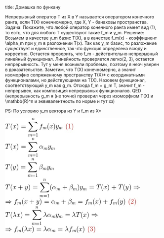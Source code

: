 title: Домашка по функану

Непрерывный оператор T из X в Y называется оператором конечного ранга, если T(X) конечномерно, где X, Y - банаховы пространства.
Задача:
Покажите, что любой оператор конечного ранга имеет вид (1), то есть, что для любого T существуют такие f_m и y_m.
Решение:
Возьмем в качестве y_m базис T(X), а в качестве f_m(x) - коэффициент \alpha_m при y_m в разложении T(x). Так как y_m базис, то разложение существует и единственное, так что функция определена всюду и корректно. Остается проверить, что f_m - действительно непрерывный линейный функционал. Линейность проверяется легко(2, 3), остается непрерывность. Тут у меня возникли проблемы, поэтому я неоч уверен в доказательстве. Заметим, что T(X) конечномерно, а значит изоморфно сопряженному пространству T(X)* с координатными функционалами, но действующими на T(X). Назовем функционал, соответствующий y_m как g_m. Отсюда f_m = g_m T, значит f_m - непрерывен, как композиция непрерывных функционалов. QED
(непрерывность g_m я (не точно) проверил через изоморфизм T(X) и \mathbb{R}^n и эквивалентность по норме и тут хз)

PS: По условию y_m вектора из Y и f_m из X*

![](/blog/static/img/T0dMKfE5Rm4.jpg)
